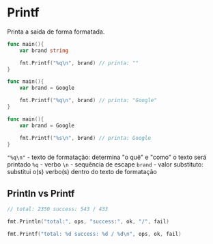 # Printf

Printa a saída de forma formatada.

```go
func main(){
    var brand string

    fmt.Printf("%q\n", brand) // printa: ""
}
```

```go
func main(){
    var brand = Google

    fmt.Printf("%q\n", brand) // printa: "Google"
}
```

```go
func main(){
    var brand = Google

    fmt.Printf("%s\n", brand) // printa: Google
}
```

`"%q\n"` - texto de formatação: determina "o quê" e "como" o texto será printado `%q` - verbo `\n` - sequência de escape `brand` - valor substituto: substitui o\(s\) verbo\(s\) dentro do texto de formatação

## Println vs Printf

```go
// total: 2350 success: 543 / 433

fmt.Println("total:", ops, "success:", ok, "/", fail)

fmt.Printf("total: %d success: %d / %d\n", ops, ok, fail)
```

